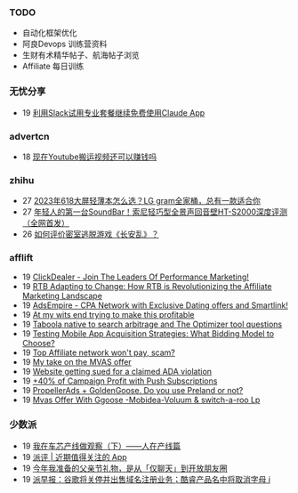 ### TODO
-  自动化框架优化
-  阿良Devops 训练营资料
-  生财有术精华帖子、航海帖子浏览
-  Affiliate 每日训练

### 无忧分享
<!-- ruyo:START -->
-  19 [利用Slack试用专业套餐继续免费使用Claude App](https://51.ruyo.net/18407.html)<!-- ruyo:END -->

### advertcn
<!-- advertcn:START -->
-  18 [现在Youtube搬运视频还可以赚钱吗](https://www.advertcn.com/forum.php?mod=viewthread&tid=110879)<!-- advertcn:END -->

### zhihu
<!-- zhihu:START -->
-  27 [2023年618大屏轻薄本怎么选？LG gram全家桶，总有一款适合你](http://zhuanlan.zhihu.com/p/632641888?utm_campaign=rss&utm_medium=rss&utm_source=rss&utm_content=title)
-  27 [年轻人的第一台SoundBar！索尼轻巧型全景声回音壁HT-S2000深度评测（全网首发）](http://zhuanlan.zhihu.com/p/630990296?utm_campaign=rss&utm_medium=rss&utm_source=rss&utm_content=title)
-  26 [如何评价密室逃脱游戏《长安乱》？](http://www.zhihu.com/question/563950552/answer/3045961312?utm_campaign=rss&utm_medium=rss&utm_source=rss&utm_content=title)<!-- zhihu:END -->

### afflift
<!-- afflift:START -->
-  19 [ClickDealer - Join The Leaders Of Performance Marketing!](https://afflift.com/f/threads/clickdealer-join-the-leaders-of-performance-marketing.2440/?utm_source=rss&utm_medium=rss)
-  19 [RTB Adapting to Change: How RTB is Revolutionizing the Affiliate Marketing Landscape](https://afflift.com/f/threads/rtb-adapting-to-change-how-rtb-is-revolutionizing-the-affiliate-marketing-landscape.11148/?utm_source=rss&utm_medium=rss)
-  19 [AdsEmpire - CPA Network with Exclusive Dating offers and Smartlink!](https://afflift.com/f/threads/adsempire-cpa-network-with-exclusive-dating-offers-and-smartlink.6820/?utm_source=rss&utm_medium=rss)
-  19 [At my wits end trying to make this profitable](https://afflift.com/f/threads/at-my-wits-end-trying-to-make-this-profitable.11125/?utm_source=rss&utm_medium=rss)
-  19 [Taboola native to search arbitrage and The Optimizer tool questions](https://afflift.com/f/threads/taboola-native-to-search-arbitrage-and-the-optimizer-tool-questions.11147/?utm_source=rss&utm_medium=rss)
-  19 [Testing Mobile App Acquisition Strategies: What Bidding Model to Choose?](https://afflift.com/f/threads/testing-mobile-app-acquisition-strategies-what-bidding-model-to-choose.11146/?utm_source=rss&utm_medium=rss)
-  19 [Top Affiliate network won&#39;t pay, scam?](https://afflift.com/f/threads/top-affiliate-network-wont-pay-scam.11128/?utm_source=rss&utm_medium=rss)
-  19 [My take on the MVAS offer](https://afflift.com/f/threads/my-take-on-the-mvas-offer.11116/?utm_source=rss&utm_medium=rss)
-  19 [Website getting sued for a claimed ADA violation](https://afflift.com/f/threads/website-getting-sued-for-a-claimed-ada-violation.11136/?utm_source=rss&utm_medium=rss)
-  19 [+40% of Campaign Profit with Push Subscriptions](https://afflift.com/f/threads/40-of-campaign-profit-with-push-subscriptions.11144/?utm_source=rss&utm_medium=rss)
-  19 [PropellerAds + GoldenGoose. Do you use Preland or not?](https://afflift.com/f/threads/propellerads-goldengoose-do-you-use-preland-or-not.11143/?utm_source=rss&utm_medium=rss)
-  19 [Mvas Offer With Ggoose -Mobidea-Voluum &amp; switch-a-roo Lp](https://afflift.com/f/threads/mvas-offer-with-ggoose-mobidea-voluum-switch-a-roo-lp.11141/?utm_source=rss&utm_medium=rss)<!-- afflift:END -->

### 少数派
<!-- sspai:START -->
-  19 [我在车芯产线做观察（下）——人在产线篇](https://sspai.com/prime/story/car-chip-pipeline-observations-2)
-  19 [派评 | 近期值得关注的 App](https://sspai.com/post/80432)
-  19 [今年我准备的父亲节礼物，是从「仅聊天」到开放朋友圈](https://sspai.com/post/80390)
-  19 [派早报：谷歌将关停并出售域名注册业务；酷睿产品名中将取消字母 i](https://sspai.com/post/80409)<!-- sspai:END -->
